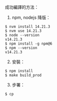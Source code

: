 成功編譯的方法：

1. npm, nodejs 降版：
```
$ nvm install 14.21.3
$ nvm use 14.21.3
$ node --version
v14.21.3
$ npm install -g npm@6
$ npm --version
v14.21.3
```

2. 安裝：
```
$ npm install
$ make build_prod
```

3. 步署：
```
$ cp 
```
